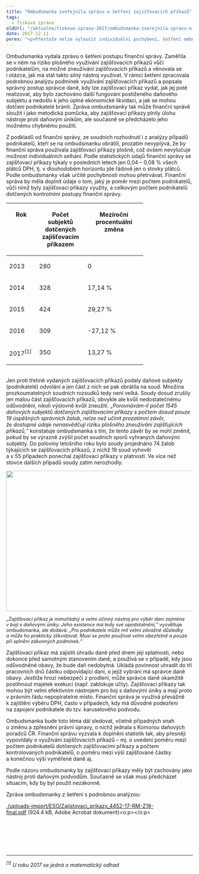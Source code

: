 ```yaml
---
title: "Ombudsmanka zveřejnila zprávu o šetření zajišťovacích příkazů"
tags:
  - Tisková zpráva
oldUrl: "/aktualne/tiskove-zpravy-2017/ombudsmanka-zverejnila-zpravu-o-setreni-zajistovacich-prikazu"
date: 2017-12-11
perex: "<p>Přestože nelze vyloučit individuální pochybení, šetření ombudsmanky prozatím neprokázalo, že by finanční správa plošně využívala, či dokonce zneužívala vůči podnikatelům zajišťovací příkazy. O případných individuálních pochybeních nyní rozhodují soudy. Ombudsmanka vyzvala finanční správu, aby statistické údaje doplnila o další podstatná data. Zabývala se také možným zkvalitněním práce finanční správy do budoucna.</p>"
---
```


<!-- imported from the old website -->

<p>Ombudsmanka vydala zprávu o šetření postupu finanční správy. Zaměřila se v něm na riziko plošného využívání zajišťovacích příkazů vůči podnikatelům, na možné zneužívání zajišťovacích příkazů a věnovala se i otázce, jak má stát takto silný nástroj využívat. V rámci šetření zpracovala podrobnou analýzu podmínek využívání zajišťovacích příkazů a popsala správný postup správce daně, kdy lze zajišťovací příkaz vydat, jak jej poté realizovat, aby bylo zachováno další fungování postiženého daňového subjektu a nedošlo k jeho úplné ekonomické likvidaci, a jak se mohou dotčení podnikatelé bránit. Zpráva ombudsmanky tak může finanční správě sloužit i jako metodická pomůcka, aby zajišťovací příkazy plnily úlohu nástroje proti daňovým únikům, ale současně se předcházelo jeho možnému chybnému použití. </p> <p>Z podkladů od finanční správy, ze soudních rozhodnutí i z analýzy případů podnikatelů, kteří se na ombudsmanku obrátili, prozatím nevyplývá, že by finanční správa používala zajišťovací příkazy plošně, což ovšem nevylučuje možnost individuálních selhání. Podle statistických údajů finanční správy se zajišťovací příkazy týkaly v posledních letech jen 0,04 – 0,08 % všech plátců DPH, tj. v dlouhodobém horizontu jde řádově jen o stovky plátců. Podle ombudsmanky však určité pochybnosti mohou přetrvávat. Finanční správa by měla doplnit údaje o tom, jaký je poměr mezi počtem podnikatelů, vůči nimž byly zajišťovací příkazy využity, a celkovým počtem podnikatelů dotčených kontrolními postupy finanční správy.</p> <table width="0" summary="" class="obecna_varianata2 obecna" cellspacing="" cellpadding=""> <thead><tr> <th valign="top" width="65" scope="col"> <p>Rok</p> </th> <th valign="top" width="115" scope="col"> <p>Počet subjektů dotčených zajišťovacím příkazem</p> </th> <th valign="top" width="142" scope="col"> <p>Meziroční procentuální změna</p> </th> </tr></thead><tbody> <tr> <td width="65" nowrap="" valign="top"> <p>2013</p> </td> <td width="115" nowrap="" valign="top"> <p>280</p> </td> <td width="142" nowrap="" valign="top"> <p>0</p> </td> </tr> <tr> <td width="65" nowrap="" valign="top"> <p>2014</p> </td> <td width="115" nowrap="" valign="top"> <p>328</p> </td> <td width="142" nowrap="" valign="top"> <p>17,14 %</p> </td> </tr> <tr> <td width="65" nowrap="" valign="top"> <p>2015</p> </td> <td width="115" nowrap="" valign="top"> <p>424</p> </td> <td width="142" nowrap="" valign="top"> <p>29,27 %</p> </td> </tr> <tr> <td width="65" nowrap="" valign="top"> <p>2016</p> </td> <td width="115" nowrap="" valign="top"> <p>309</p> </td> <td width="142" nowrap="" valign="top"> <p>-27,12 %</p> </td> </tr> <tr> <td width="65" nowrap="" valign="top"> <p>2017<sup>[1]</sup></p> </td> <td width="115" nowrap="" valign="top"> <p>350</p> </td> <td width="142" nowrap="" valign="top"> <p>13,27 %</p></td></tr></tbody></table> <p><br />Jen proti třetině vydaných zajišťovacích příkazů podaly daňové subjekty (podnikatelé) odvolání a jen část z nich se pak obrátila na soud. Množina prozkoumatelných soudních rozsudků tedy není velká. Soudy dosud zrušily jen malou část zajišťovacích příkazů, obvykle ale kvůli nedostatečnému odůvodnění, nikoli výslovně kvůli zneužití. <i>„Porovnávám-li počet 1545 daňových subjektů dotčených zajišťovacími příkazy s počtem dosud pouze 19 úspěšných správních žalob, nelze než učinit prozatímní závěr, že dostupné údaje nenasvědčují riziku plošného zneužívání zajišťujících příkazů,“</i> konstatuje ombudsmanka s tím, že tento závěr by se mohl změnit, pokud by se výrazně zvýšil počet soudních sporů vyhraných daňovými subjekty. Do poloviny letošního roku bylo soudy projednáno 74 žalob týkajících se zajišťovacích příkazů, z nichž 19 soud vyhověl a v 55 případech ponechal zajišťovací příkazy v platnosti. Ve více než stovce dalších případů soudy zatím nerozhodly.</p><p><img src="https://www.ochrance.cz/uploads/RTEmagicC_zajistovaky-graf.jpg.jpg" width="630" height="378" alt="" /></p> <p><i style="font-size: 12.8px;">„Zajišťovací příkaz je mimořádný a velmi účinný nástroj pro výběr daní zejména v boji s daňovými úniky. Jeho existence má tedy své opodstatnění,“</i><span style="font-size: 12.8px;"> vysvětluje ombudsmanka, ale dodává: </span><i style="font-size: 12.8px;">„Pro podnikatele může mít velmi závažné důsledky a může ho prakticky zlikvidovat. Musí se proto používat velmi obezřetně a pouze při splnění zákonných podmínek.“</i></p> <p>Zajišťovací příkaz má zajistit úhradu daně před dnem její splatnosti, nebo dokonce před samotným stanovením daně, a používá se v případě, kdy jsou odůvodněné obavy, že bude daň nedobytná. Ukládá povinnost uhradit do tří pracovních dnů částku odpovídající dani, o jejíž vybrání má správce daně obavy. Jestliže hrozí nebezpečí z prodlení, může správce daně okamžitě postihnout majetek exekucí (např. zablokuje účty). Zajišťovací příkazy tak mohou být velmi efektivním nástrojem pro boj s daňovými úniky a mají proto v právním řádu nepopiratelné místo. Finanční správa je využívá převážně k zajištění výběru DPH, často v případech, kdy má důvodné podezření na zapojení podnikatele do tzv. karuselového podvodu.</p> <p>Ombudsmanka bude toto téma dál sledovat, včetně případných snah o změnu a zpřesnění právní úpravy, o nichž jednala s Komorou daňových poradců ČR. Finanční správu vyzvala k doplnění statistik tak, aby přesněji vypovídaly o využívání zajišťovacích příkazů – mj. o uvedení poměru mezi počtem podnikatelů dotčených zajišťovacími příkazy a počtem kontrolovaných podnikatelů, o poměru mezi výší zajišťované částky a konečnou výší vyměřené daně aj.</p> <p>Podle názoru ombudsmanky by zajišťovací příkazy měly být zachovány jako nástroj proti daňovým podvodům. Současně se však musí předcházet situacím, kdy by byl použit nezákonně.</p> <p>Zpráva ombudsmanky z šetření s podrobnou analýzou: </p><p class="MsoNormal"><a title="Otevření do nového okna" href="/uploads-import/ESO/Zajistovaci_prikazy_4452-17-RM-Z18-final.pdf" target="_blank"><img alt="" src="https://www.ochrance.cz/typo3/ext/od_linkdesc/icons/pdf.gif" class="od_linkdesc_icon" /> /uploads-import/ESO/Zajistovaci_prikazy_4452-17-RM-Z18-final.pdf</a> (924.4 kB, Adobe Acrobat dokument)&lt;o:p&gt;&lt;/o:p&gt;</p> <p> </p> <p> </p> <br /> <hr /> <p><i><sup>[1]</sup> U roku 2017 se jedná o matematický odhad</i></p>
